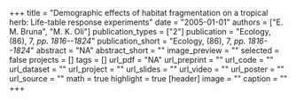 +++
title = "Demographic effects of habitat fragmentation on a tropical herb: Life-table response experiments"
date = "2005-01-01"
authors = ["E. M. Bruna", "M. K. Oli"]
publication_types = ["2"]
publication = "Ecology, (86), 7, _pp. 1816--1824_"
publication_short = "Ecology, (86), 7, _pp. 1816--1824_"
abstract = "NA"
abstract_short = ""
image_preview = ""
selected = false
projects = []
tags = []
url_pdf = "NA"
url_preprint = ""
url_code = ""
url_dataset = ""
url_project = ""
url_slides = ""
url_video = ""
url_poster = ""
url_source = ""
math = true
highlight = true
[header]
image = ""
caption = ""
+++
